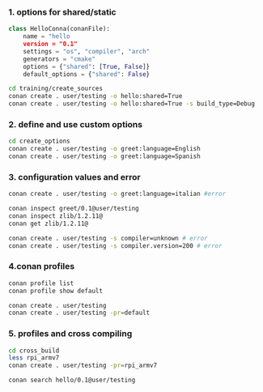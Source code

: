 ### 1. options for shared/static

```python
class HelloConna(conanFile):
    name = "hello
    version = "0.1"
    settings = "os", "compiler", "arch"
    generators = "cmake"
    options = {"shared": [True, False]}
    default_options = {"shared": False}
```

```bash
cd training/create_sources
conan create . user/testing -o hello:shared=True
conan create . user/testing -o hello:shared=True -s build_type=Debug
```

### 2. define and use custom options
```sh
cd create_options
conan create . user/testing -o greet:language=English
conan create . user/testing -o greet:language=Spanish
```

### 3. configuration values and error
```bash
conan create . user/testing -o greet:language=italian #error

conan inspect greet/0.1@user/testing
conan inspect zlib/1.2.11@
conan get zlib/1.2.11@

conan create . user/testing -s compiler=unknown # error
conan create . user/testing -s compiler.version=200 # error
```

### 4.conan profiles
```bash
conan profile list
conan profile show default

conan create . user/testing
conan create . user/testing -pr=default
```

### 5. profiles and cross compiling
```bash
cd cross_build
less rpi_armv7
conan create . user/testing -pr=rpi_armv7

conan search hello/0.1@user/testing
```